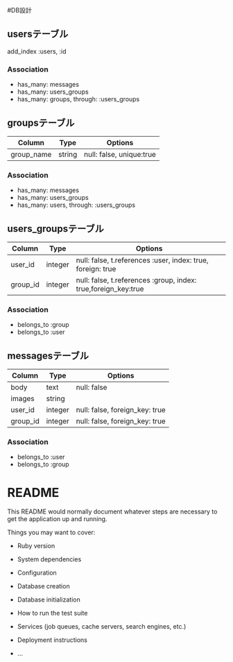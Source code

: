 #DB設計

## usersテーブル
add_index :users, :id

### Association
- has_many: messages
- has_many: users_groups
- has_many: groups, through: :users_groups

## groupsテーブル

|Column|Type|Options|
|------|----|-------|
|group_name|string|null: false, unique:true|


### Association
- has_many: messages
- has_many: users_groups
- has_many: users, through: :users_groups

## users_groupsテーブル

|Column|Type|Options|
|------|----|-------|
|user_id|integer|null: false, t.references :user, index: true, foreign: true|
|group_id|integer|null: false, t.references :group, index: true,foreign_key:true|


### Association
- belongs_to :group
- belongs_to :user

## messagesテーブル

|Column|Type|Options|
|------|----|-------|
|body|text|null: false|
|images|string||
|user_id|integer|null: false, foreign_key: true|
|group_id|integer|null: false, foreign_key: true|

### Association
- belongs_to :user
- belongs_to :group






# README

This README would normally document whatever steps are necessary to get the
application up and running.

Things you may want to cover:

* Ruby version

* System dependencies

* Configuration

* Database creation

* Database initialization

* How to run the test suite

* Services (job queues, cache servers, search engines, etc.)

* Deployment instructions

* ...
